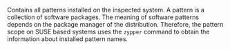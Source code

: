   Contains all patterns installed on the inspected system. A pattern is a
  collection of software packages.
  The meaning of software patterns depends on the package manager of the
  distribution. Therefore, the pattern scope on SUSE based systems uses the
  `zypper` command to obtain the information about installed pattern names.
